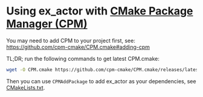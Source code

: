 # Using ex_actor with [CMake Package Manager (CPM)](test/import_test/cmake_cpm)

You may need to add CPM to your project first, see: https://github.com/cpm-cmake/CPM.cmake#adding-cpm

TL;DR; run the following commands to get latest CPM.cmake:
```bash
wget -O CPM.cmake https://github.com/cpm-cmake/CPM.cmake/releases/latest/download/get_cpm.cmake
```

Then you can use `CPMAddPackage` to add ex_actor as your dependencies, see [CMakeLists.txt](CMakeLists.txt).